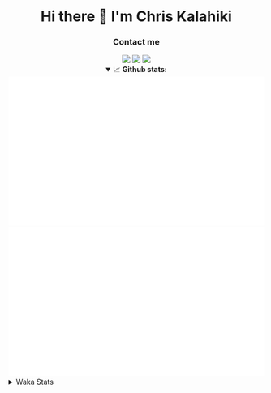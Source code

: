<div align="center">
 <h1>Hi there 👋 I'm Chris Kalahiki</h1>
 <h3>Contact me</h3>
 <a href="mailto:chris.kalahiki@gmail.com"><img src="https://img.shields.io/badge/gmail-%23D14836.svg?&style=for-the-badge&logo=gmail&logoColor=white"/></a>
 <a href="https://twitter.com/ChrisKalahiki"><img src="https://img.shields.io/badge/twitter-%231DA1F2.svg?&style=for-the-badge&logo=twitter&logoColor=white"/></a>
 <a href="https://www.linkedin.com/in/ChrisKalahiki"><img src="https://img.shields.io/badge/linkedin-%230077B5.svg?&style=for-the-badge&logo=linkedin&logoColor=white"/></a>
<details open>
  <summary>📈 <b>Github stats:</b></summary>
  <img src="https://github.com/ChrisKalahiki/github-stats/blob/master/generated/overview.svg"/>
  <img src="https://github.com/ChrisKalahiki/github-stats/blob/master/generated/languages.svg"/>
</details>
</div>

<details>
  <summary>Waka Stats</summary>
<!--START_SECTION:waka-->
![Code Time](http://img.shields.io/badge/Code%20Time-136%20hrs%2048%20mins-blue)

**🐱 My GitHub Data** 

> 🏆 245 Contributions in the Year 2022
 > 
> 📦 6.2 MB Used in GitHub's Storage 
 > 
> 💼 Opted to Hire
 > 
> 📜 34 Public Repositories 
 > 
> 🔑 24 Private Repositories  
 > 
**I'm an Early 🐤** 

```text
🌞 Morning    77 commits     ████░░░░░░░░░░░░░░░░░░░░░   15.81% 
🌆 Daytime    197 commits    ██████████░░░░░░░░░░░░░░░   40.45% 
🌃 Evening    154 commits    ████████░░░░░░░░░░░░░░░░░   31.62% 
🌙 Night      59 commits     ███░░░░░░░░░░░░░░░░░░░░░░   12.11%

```
📅 **I'm Most Productive on Wednesday** 

```text
Monday       75 commits     ███░░░░░░░░░░░░░░░░░░░░░░   15.4% 
Tuesday      43 commits     ██░░░░░░░░░░░░░░░░░░░░░░░   8.83% 
Wednesday    116 commits    ██████░░░░░░░░░░░░░░░░░░░   23.82% 
Thursday     84 commits     ████░░░░░░░░░░░░░░░░░░░░░   17.25% 
Friday       70 commits     ███░░░░░░░░░░░░░░░░░░░░░░   14.37% 
Saturday     25 commits     █░░░░░░░░░░░░░░░░░░░░░░░░   5.13% 
Sunday       74 commits     ███░░░░░░░░░░░░░░░░░░░░░░   15.2%

```


📊 **This Week I Spent My Time On** 

```text
⌚︎ Time Zone: America/New_York

💬 Programming Languages: 
C++                      1 hr 3 mins         ██████████████░░░░░░░░░░░   55.96% 
Python                   13 mins             ███░░░░░░░░░░░░░░░░░░░░░░   11.77% 
Bash                     12 mins             ██░░░░░░░░░░░░░░░░░░░░░░░   11.09% 
Markdown                 11 mins             ██░░░░░░░░░░░░░░░░░░░░░░░   10.16% 
Other                    10 mins             ██░░░░░░░░░░░░░░░░░░░░░░░   9.57%

🔥 Editors: 
VS Code                  1 hr 53 mins        █████████████████████████   100.0%

🐱‍💻 Projects: 
prog1                    1 hr 15 mins        ████████████████░░░░░░░░░   66.98% 
Multiscale_Modeling      16 mins             ███░░░░░░░░░░░░░░░░░░░░░░   14.22% 
hcc8810-adss             13 mins             ███░░░░░░░░░░░░░░░░░░░░░░   11.77% 
MUI_Test_Example         7 mins              █░░░░░░░░░░░░░░░░░░░░░░░░   7.03%

💻 Operating System: 
Linux                    1 hr 23 mins        ██████████████████░░░░░░░   74.01% 
Windows                  29 mins             ██████░░░░░░░░░░░░░░░░░░░   25.99%

```

**I Mostly Code in Jupyter Notebook** 

```text
Jupyter Notebook         16 repos            ███████░░░░░░░░░░░░░░░░░░   28.07% 
Python                   14 repos            ██████░░░░░░░░░░░░░░░░░░░   24.56% 
C#                       11 repos            ████░░░░░░░░░░░░░░░░░░░░░   19.3% 
JavaScript               4 repos             █░░░░░░░░░░░░░░░░░░░░░░░░   7.02% 
HTML                     2 repos             █░░░░░░░░░░░░░░░░░░░░░░░░   3.51%

```


**Timeline**

![Chart not found](https://raw.githubusercontent.com/ChrisKalahiki/ChrisKalahiki/main/charts/bar_graph.png) 


 Last Updated on 17/09/2022 18:52:51 UTC
<!--END_SECTION:waka-->
</details>

